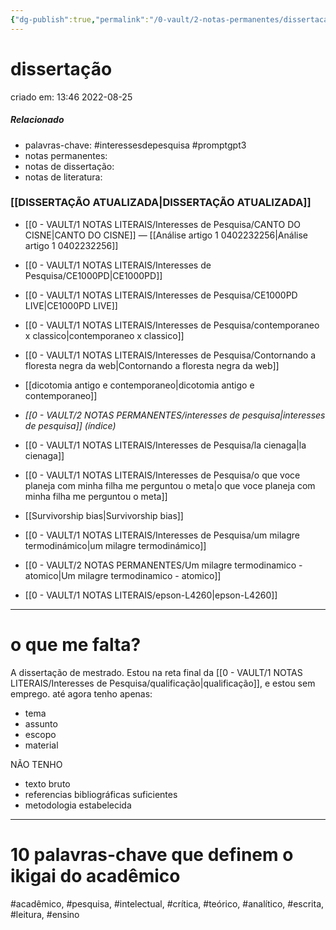 ```yaml
---
{"dg-publish":true,"permalink":"/0-vault/2-notas-permanentes/dissertacao-index/","tags":["permanente","interessesdepesquisa","promptgpt3","acadêmico","pesquisa","intelectual","crítica","teórico","analítico","escrita","leitura","ensino"],"dgHomeLink":true,"dgShowLocalGraph":true,"dgShowFileTree":true,"dgEnableSearch":true}
---
```


# dissertação
criado em: 13:46 2022-08-25

##### Relacionado
- palavras-chave: #interessesdepesquisa #promptgpt3 
- notas permanentes: 
- notas de dissertação:
- notas de literatura: 
### [[DISSERTAÇÃO ATUALIZADA\|DISSERTAÇÃO ATUALIZADA]]


- [[0 - VAULT/1 NOTAS LITERAIS/Interesses de Pesquisa/CANTO DO CISNE\|CANTO DO CISNE]] —  [[Análise artigo 1 0402232256\|Análise artigo 1 0402232256]]

- [[0 - VAULT/1 NOTAS LITERAIS/Interesses de Pesquisa/CE1000PD\|CE1000PD]]
- [[0 - VAULT/1 NOTAS LITERAIS/Interesses de Pesquisa/CE1000PD LIVE\|CE1000PD LIVE]]
- [[0 - VAULT/1 NOTAS LITERAIS/Interesses de Pesquisa/contemporaneo x classico\|contemporaneo x classico]]
- [[0 - VAULT/1 NOTAS LITERAIS/Interesses de Pesquisa/Contornando a floresta negra da web\|Contornando a floresta negra da web]]
- [[dicotomia antigo e contemporaneo\|dicotomia antigo e contemporaneo]]
- *[[0 - VAULT/2 NOTAS PERMANENTES/interesses de pesquisa\|interesses de pesquisa]] (índice)*
- [[0 - VAULT/1 NOTAS LITERAIS/Interesses de Pesquisa/la cienaga\|la cienaga]]
- [[0 - VAULT/1 NOTAS LITERAIS/Interesses de Pesquisa/o que voce planeja com minha filha me perguntou o meta\|o que voce planeja com minha filha me perguntou o meta]]
- [[Survivorship bias\|Survivorship bias]]
- [[0 - VAULT/1 NOTAS LITERAIS/Interesses de Pesquisa/um milagre termodinámico\|um milagre termodinámico]]
- [[0 - VAULT/2 NOTAS PERMANENTES/Um milagre termodinamico - atomico\|Um milagre termodinamico - atomico]]
- [[0 - VAULT/1 NOTAS LITERAIS/epson-L4260\|epson-L4260]]

---
# o que me falta?
A dissertação de mestrado. Estou na reta final da [[0 - VAULT/1 NOTAS LITERAIS/Interesses de Pesquisa/qualificação\|qualificação]], e estou sem emprego.
até agora tenho apenas:

- tema
- assunto
- escopo
- material

NÃO TENHO

- texto bruto
- referencias bibliográficas suficientes
- metodologia estabelecida

---
# 10 palavras-chave que definem o ikigai do acadêmico

#acadêmico, #pesquisa, #intelectual, #crítica, #teórico, #analítico, #escrita, #leitura, #ensino